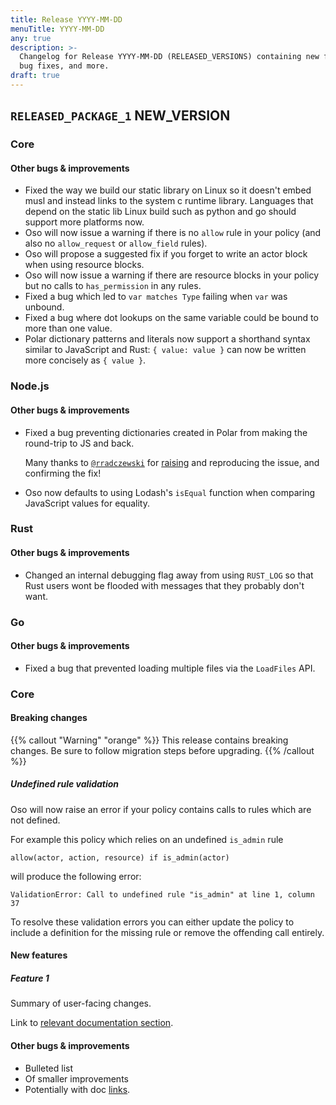```yaml
---
title: Release YYYY-MM-DD
menuTitle: YYYY-MM-DD
any: true
description: >-
  Changelog for Release YYYY-MM-DD (RELEASED_VERSIONS) containing new features,
  bug fixes, and more.
draft: true
---
```



## `RELEASED_PACKAGE_1` NEW_VERSION

### Core

#### Other bugs & improvements

- Fixed the way we build our static library on Linux so it doesn't embed
  musl and instead links to the system c runtime library.
  Languages that depend on the static lib Linux build such as python and go
  should support more platforms now.
- Oso will now issue a warning if there is no `allow` rule in your policy (and
  also no `allow_request` or `allow_field` rules).
- Oso will propose a suggested fix if you forget to write an actor block when
  using resource blocks.
- Oso will now issue a warning if there are resource blocks in your policy but
  no calls to `has_permission` in any rules.
- Fixed a bug which led to `var matches Type` failing when `var` was unbound.
- Fixed a bug where dot lookups on the same variable could be bound to more than
  one value.
- Polar dictionary patterns and literals now support a shorthand syntax similar
  to JavaScript and Rust: `{ value: value }` can now be written more concisely
  as `{ value }`.

### Node.js

#### Other bugs & improvements

- Fixed a bug preventing dictionaries created in Polar from making the round-trip
  to JS and back.

  Many thanks to [`@rradczewski`](https://github.com/rradczewski) for
  [raising](https://github.com/osohq/oso/issues/1242) and reproducing
  the issue, and confirming the fix!
- Oso now defaults to using Lodash's `isEqual` function when comparing JavaScript values
  for equality.

### Rust

#### Other bugs & improvements

- Changed an internal debugging flag away from using `RUST_LOG` so that
  Rust users wont be flooded with messages that they probably don't want.

### Go

#### Other bugs & improvements

- Fixed a bug that prevented loading multiple files via the `LoadFiles` API.

### Core

#### Breaking changes

<!-- TODO: remove warning and replace with "None" if no breaking changes. -->

{{% callout "Warning" "orange" %}}
  This release contains breaking changes. Be sure to follow migration steps
  before upgrading.
{{% /callout %}}

##### Undefined rule validation

Oso will now raise an error if your policy contains calls to rules which are not defined.

For example this policy which relies on an undefined `is_admin` rule

```polar
allow(actor, action, resource) if is_admin(actor)
```

will produce the following error:

```console
ValidationError: Call to undefined rule "is_admin" at line 1, column 37
```

To resolve these validation errors you can either update the policy to include a
definition for the missing rule or remove the offending call entirely.
#### New features

##### Feature 1

Summary of user-facing changes.

Link to [relevant documentation section]().

#### Other bugs & improvements

- Bulleted list
- Of smaller improvements
- Potentially with doc [links]().
